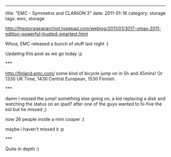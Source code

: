 ---
title: "EMC - Symmetrix and CLARiiON 3"
date: 2011-01-18
category: storage
tags: emc, storage

http://thestorageanarchist.typepad.com/weblog/2011/01/3017-vmax-2011-edition-powerful-trusted-smartest.html

Whoa, EMC released a bunch of stuff last night :)

Updating this post as we go today :p

\*\*\*

http://finland.emc.com/ some kind of bicycle jump on in 5h and 45mins! Or 1330 UK Time, 1430 Central European, 1530 Finnish.

\*\*\*

damn I missed the jump! something else going on, a kid replacing a disk and watching the status on an ipad? after one of the guys wanted to hi-five the kid but he missed ;)

now 26 people inside a mini cooper :)

maybe i haven't missed it :p

\*\*\*

Quite in depth :)
